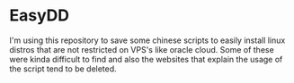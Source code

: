 # EasyDD
I'm using this repository to save some chinese scripts to easily install linux distros that are not restricted on VPS's like oracle cloud. Some of these were kinda difficult to find and also the websites that explain the usage of the script tend to be deleted.

